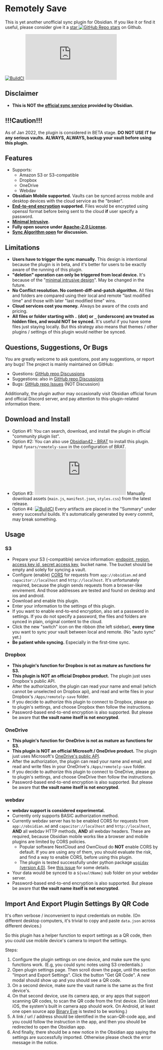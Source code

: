 # Remotely Save

This is yet another unofficial sync plugin for Obsidian. If you like it or find it useful, please consider give it a [star ![GitHub Repo stars](https://img.shields.io/github/stars/fyears/remotely-save?style=social)](https://github.com/fyears/remotely-save) on Github.

[![BuildCI](https://github.com/fyears/remotely-save/actions/workflows/auto-build.yml/badge.svg)](https://github.com/fyears/remotely-save/actions/workflows/auto-build.yml) [![GitHub release (latest by SemVer and asset including pre-releases)](https://img.shields.io/github/downloads-pre/fyears/remotely-save/latest/main.js?sort=semver)](https://github.com/fyears/remotely-save/releases)

## Disclaimer

- **This is NOT the [official sync service](https://obsidian.md/sync) provided by Obsidian.**

## !!!Caution!!!

As of Jan 2022, the plugin is considered in BETA stage. **DO NOT USE IT for any serious vaults.** **ALWAYS, ALWAYS, backup your vault before using this plugin.**

## Features

- Supports:
  - Amazon S3 or S3-compatible
  - Dropbox
  - OneDrive
  - Webdav
- **Obsidiain Mobile supported.** Vaults can be synced across mobile and desktop devices with the cloud service as the "broker".
- **[End-to-end encryption](./docs/encryption.md) supported.** Files would be encrypted using openssl format before being sent to the cloud **if** user specify a password.
- **[Minimal Intrusive](./docs/minimal_intrusive_design.md).**
- **Fully open source under [Apache-2.0 License](./LICENSE).**
- **[Sync Algorithm open](./docs/sync_algorithm.md) for discussion.**

## Limitations

- **Users have to trigger the sync manually.** This design is intentional because the plugin is in beta, and it's better for users to be exactly aware of the running of this plugin.
- **"deletion" operation can only be triggered from local device.** It's because of the "[minimal intrusive design](./docs/minimal_intrusive_design.md)". May be changed in the future.
- **No Conflict resolution. No content-diff-and-patch algorithm.** All files and folders are compared using their local and remote "last modified time" and those with later "last modified time" wins.
- **Cloud services cost you money.** Always be aware of the costs and pricing.
- **All files or folder starting with `.` (dot) or `_` (underscore) are treated as hidden files, and would NOT be synced.** It's useful if you have some files just staying locally. But this strategy also means that themes / other plugins / settings of this plugin would neither be synced.

## Questions, Suggestions, Or Bugs

You are greatly welcome to ask questions, post any suggestions, or report any bugs! The project is mainly maintained on GitHub:

- Questions: [GitHub repo Discussions](https://github.com/fyears/remotely-save/discussions)
- Suggestions: also in [GitHub repo Discussions](https://github.com/fyears/remotely-save/discussions)
- Bugs: [GitHub repo Issues](https://github.com/fyears/remotely-save/issues) (NOT Discussion)

Additionally, the plugin author may occasionally visit Obsidian official forum and official Discord server, and pay attention to this-plugin-related information there.

## Download and Install

- Option #1: You can search, download, and install the plugin in official "community plugin list".
- Option #2: You can also use [Obsidian42 - BRAT](https://github.com/TfTHacker/obsidian42-brat) to install this plugin. Input `fyears/remotely-save` in the configuration of BRAT.
- Option #3: [![GitHub release (latest by SemVer and asset including pre-releases)](https://img.shields.io/github/downloads-pre/fyears/remotely-save/latest/main.js?sort=semver)](https://github.com/fyears/remotely-save/releases) Manually download assets (`main.js`, `manifest.json`, `styles.css`) from the latest release.
- Option #4: [![BuildCI](https://github.com/fyears/remotely-save/actions/workflows/auto-build.yml/badge.svg)](https://github.com/fyears/remotely-save/actions/workflows/auto-build.yml) Every artifacts are placed in the "Summary" under every successful builds. It's automatically generated by every commit, may break something.

## Usage

### S3

- Prepare your S3 (-compatible) service information: [endpoint, region](https://docs.aws.amazon.com/general/latest/gr/s3.html), [access key id, secret access key](https://docs.aws.amazon.com/sdk-for-javascript/v3/developer-guide/getting-your-credentials.html), bucket name. The bucket should be empty and solely for syncing a vault.
- Configure (enable) [CORS](https://docs.aws.amazon.com/AmazonS3/latest/userguide/enabling-cors-examples.html) for requests from `app://obsidian.md` and `capacitor://localhost` and `http://localhost`. It's unfortunately required, because the plugin sends requests from a browser-like envirement. And those addresses are tested and found on desktop and ios and android.
- Download and enable this plugin.
- Enter your information to the settings of this plugin.
- If you want to enable end-to-end encryption, also set a password in settings. If you do not specify a password, the files and folders are synced in plain, original content to the cloud.
- Click the new "switch" icon on the ribbon (the left sidebar), **every time** you want to sync your vault between local and remote. (No "auto sync" yet.)
- **Be patient while syncing.** Especially in the first-time sync.

### Dropbox

- **This plugin's function for Dropbox is not as mature as functions for S3.**
- **This plugin is NOT an official Dropbox product.** The plugin just uses Dropbox's public API.
- After the authorization, the plugin can read your name and email (which cannot be unselected on Dropbox api), and read and write files in your Dropbox's `/Apps/remotely-save` folder.
- If you decide to authorize this plugin to connect to Dropbox, please go to plugin's settings, and choose Dropbox then follow the instructions.
- Password-based end-to-end encryption is also supported. But please be aware that **the vault name itself is not encrypted**.

### OneDrive

- **This plugin's function for OneDrive is not as mature as functions for S3.**
- **This plugin is NOT an official Microsoft / OneDrive product.** The plugin just uses Microsoft's [OneDrive's public API](https://docs.microsoft.com/en-us/onedrive/developer/rest-api).
- After the authorization, the plugin can read your name and email, and read and write files in your OneDrive's `/Apps/remotely-save` folder.
- If you decide to authorize this plugin to connect to OneDrive, please go to plugin's settings, and choose OneDrive then follow the instructions.
- Password-based end-to-end encryption is also supported. But please be aware that **the vault name itself is not encrypted**.

### webdav

- **webdav support is considered experimental.**
- Currently only supports BASIC authorization method.
- Currently webdav server has to be enabled CORS for requests from `app://obsidian.md` and `capacitor://localhost` and `http://localhost`, **AND** all webdav HTTP methods, **AND** all webdav headers. These are required, because Obsidian mobile works like a browser and mobile plugins are limited by CORS policies.
  - Popular software NextCloud and OwnCloud do **NOT** enable CORS by default. If you are using any of them, you should evaluate the risk, and find a way to enable CORS, before using this plugin.
  - The plugin is tested successfully under python package [`wsgidav` (version 4.0)](https://github.com/mar10/wsgidav). See [this issue](https://github.com/mar10/wsgidav/issues/239) for some details.
- Your data would be synced to a `${vaultName}` sub folder on your webdav server.
- Password-based end-to-end encryption is also supported. But please be aware that **the vault name itself is not encrypted**.

## Import And Export Plugin Settings By QR Code

It's often verbose / inconvenient to input credentials on mobile. (On different desktop computers, it's trivial to copy and paste `data.json` across different devices.)

So this plugin has a helper function to export settings as a QR code, then you could use mobile device's camera to import the settings.

Steps:

1. Configure the plugin settings on one device, and make sure the sync functions work. (E.g, you could sync notes using S3 credentials.)
2. Open plugin settings page. Then scroll down the page, until the section "Import and Export Settings". Click the button "Get QR Code". A new modal should show up and you should see a QR code.
3. On a second device, make sure the vault name is the same as the first device's.
4. On that second device, use its camera app, or any apps that support scanning QR codes, to scan the QR code from the first device. (On latest iOS, the system's built in camera app should work. On Android, at least one open source app [Binary Eye](https://github.com/markusfisch/BinaryEye) is tested to be working.)
5. A link / url / address should be identified in the scan-QR-code app, and you could follow the instruction in the app, and then you should be redirected to open the Obsidian app.
6. And finally, there should be a new notice in the Obsidian app saying the settings are successfully imported. Otherwise please check the error message in the notice.

